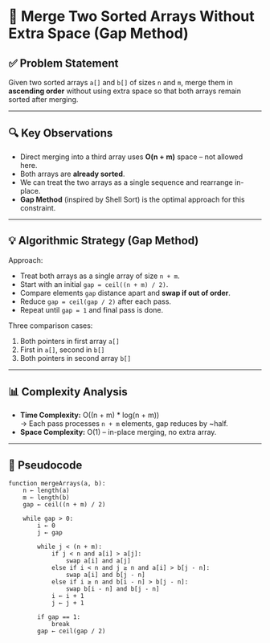 # 🔗 Merge Two Sorted Arrays Without Extra Space (Gap Method)

## ✅ Problem Statement
Given two sorted arrays `a[]` and `b[]` of sizes `n` and `m`, merge them in **ascending order** without using extra space so that both arrays remain sorted after merging.

---

## 🔍 Key Observations
- Direct merging into a third array uses **O(n + m)** space – not allowed here.
- Both arrays are **already sorted**.
- We can treat the two arrays as a single sequence and rearrange in-place.
- **Gap Method** (inspired by Shell Sort) is the optimal approach for this constraint.

---

## 💡 Algorithmic Strategy (Gap Method)

Approach:
- Treat both arrays as a single array of size `n + m`.
- Start with an initial `gap = ceil((n + m) / 2)`.
- Compare elements `gap` distance apart and **swap if out of order**.
- Reduce `gap = ceil(gap / 2)` after each pass.
- Repeat until `gap = 1` and final pass is done.

Three comparison cases:
1. Both pointers in first array `a[]`
2. First in `a[]`, second in `b[]`
3. Both pointers in second array `b[]`

---


## 📊 Complexity Analysis
- **Time Complexity:** O((n + m) * log(n + m))  
  → Each pass processes `n + m` elements, gap reduces by ~half.
- **Space Complexity:** O(1) – in-place merging, no extra array.

---

## 🧾 Pseudocode
```plaintext
function mergeArrays(a, b):
    n ← length(a)
    m ← length(b)
    gap ← ceil((n + m) / 2)

    while gap > 0:
        i ← 0
        j ← gap

        while j < (n + m):
            if j < n and a[i] > a[j]:
                swap a[i] and a[j]
            else if i < n and j ≥ n and a[i] > b[j - n]:
                swap a[i] and b[j - n]
            else if i ≥ n and b[i - n] > b[j - n]:
                swap b[i - n] and b[j - n]
            i ← i + 1
            j ← j + 1

        if gap == 1:
            break
        gap ← ceil(gap / 2)
